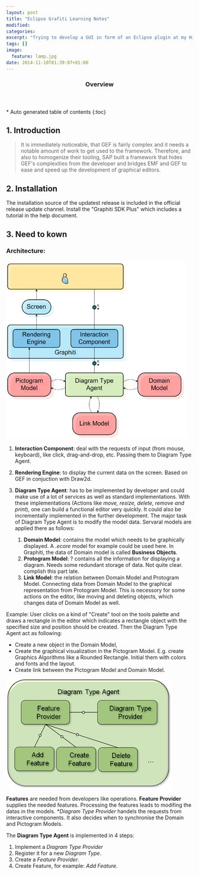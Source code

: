 ```yaml
---
layout: post
title: "Eclipse Grafiti Learning Notes"
modified:
categories: 
excerpt: "Trying to develop a GUI in form of an Eclipse plugin at my HiWi job. At last I chose a more recent tool, "Graphiti". This are the notes taken from the tutorials as well as the procedure of development."
tags: []
image:
  feature: lamp.jpg
date: 2014-11-10T01:39:07+01:00
---
```

<section id="table-of-contents" class="toc">
  <header>
    <h3>Overview</h3>
  </header>
<div id="drawer" markdown="1">
*  Auto generated table of contents
{:toc}
</div>
</section><!-- /#table-of-contents -->

## 1. Introduction
> It is immediately noticeable, that GEF is fairly complex and it needs a notable amount of work to get used to the framework. Therefore, and also to homogenize their tooling, SAP built a framework that hides GEF's complexities from the developer and bridges EMF and GEF to ease and speed up the development of graphical editors. 
    
## 2. Installation
The installation source of the updatest release is included in the official release update channel. Install the "Graphiti SDK Plus" which includes a tutorial in the help document.

## 3. Need to kown

### Architecture:

![Basic Architecture](/images/grafiti-architecture.png)

1. **Interaction Component**: deal with the requests of input (from mouse, keyboard), like click, drag-and-drop, etc. Passing them to Diagram Type Agent. 
2. **Rendering Engine**: to display the current data on the screen. Based on GEF in conjuction with Draw2d.
3. **Diagram Type Agent**: has to be implemented by developer and could make use of a lot of services as well as standard implementations. With these implementations (Actions like _move, resize, delete, remove and print_), one can build a functional editor very quickly. It could also be incrementally implemented in the further development. The major task of Diagram Type Agent is to modify the model data. Servaral models are applied there as follows:

   1. **Domain Model**: contains the model which needs to be graphically displayed. A _.ecore_ model for example could be used here. In Graphiti, the data of Domain model is called **Business Objects**.
   2. **Protogram Model**: ? contains all the information for displaying a diagram. Needs some redundant storage of data. Not quite clear. complish this part late.
   3. **Link Model**: the relation between Domain Model and Protogram Model. Connecting data from Domain Model to the graphical representation from Protogram Model. This is necessory for some actions on the editor, like moving and deleting objects, which changes data of Domain Model as well.

Example: User clicks on a kind of "Create" tool on the tools palette and draws a rectangle in the editor which indicates a rectangle object with the specified size and position should be created. Then the Diagram Type Agent act as following:

   * Create a new object in the Domain Model,
   * Create the graphical visualization in the Pictogram Model. E.g. create Graphics Algorithms like a Rounded Rectangle. Initial them with colors and fonts and the layout.
   * Create link between the Pictogram Model and Domain Model.
        
![Inside Diagram Type Agent](/images/diagram-type-agent-new.png)

**Features** are needed from developers like operations. **Feature Provider** supplies the needed features. Processing the features leads to modifing the datas in the models. **Diagram Type Provider* handels the requests from interactive components. It also decides when to synchronise the Domain and Pictogram Models.
  
The **Diagram Type Agent** is implemented in 4 steps:

   1. Implement a _Diagram Type Provider_
   2. Register it for a new _Diagram Type_.
   3. Create a _Feature Provider_.
   4. Create Feature, for example: _Add Feature_.

    
